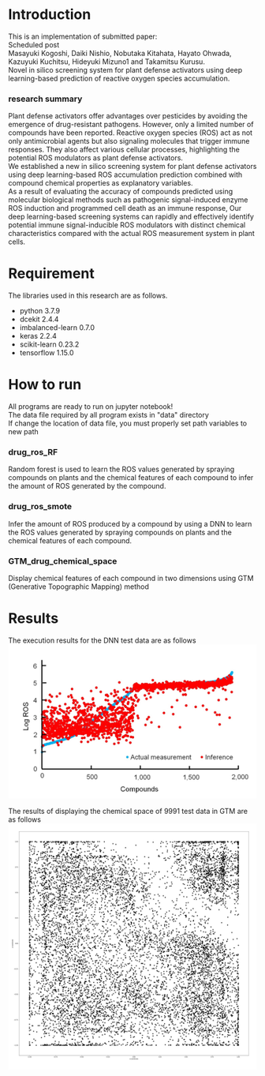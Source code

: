 # Introduction

This is an implementation of submitted paper:  
Scheduled post  
Masayuki Kogoshi, Daiki Nishio, Nobutaka Kitahata, Hayato Ohwada, Kazuyuki Kuchitsu, Hideyuki Mizuno1 and Takamitsu Kurusu.  
Novel in silico screening system for plant defense activators using deep learning-based prediction of reactive oxygen species accumulation.  

### research summary
Plant defense activators offer advantages over pesticides by avoiding the emergence of drug-resistant pathogens. However, only a limited number of compounds have been reported. 
Reactive oxygen species (ROS) act as not only antimicrobial agents but also signaling molecules that trigger immune responses. They also affect various cellular processes, highlighting the potential ROS modulators as plant defense activators.  
We established a new in silico screening system for plant defense activators using deep learning-based ROS accumulation prediction combined with compound chemical properties as explanatory variables.  
As a result of evaluating the accuracy of compounds predicted using molecular biological methods such as pathogenic signal-induced enzyme ROS induction and programmed cell death as an immune response, Our deep learning-based screening systems can rapidly and effectively identify potential immune signal-inducible ROS modulators with distinct chemical characteristics compared with the actual ROS measurement system in plant cells.  


# Requirement
The libraries used in this research are as follows.   
* python 3.7.9
* dcekit 2.4.4
* imbalanced-learn 0.7.0
* keras 2.2.4
* scikit-learn 0.23.2
* tensorflow 1.15.0

# How to run
All programs are ready to run on jupyter notebook!  
The data file required by all program exists in "data" directory  
If change the location of data file, you must properly set path variables to new path  

### drug_ros_RF  
Random forest is used to learn the ROS values generated by spraying compounds on plants and the chemical features of each compound to infer the amount of ROS generated by the compound.

### drug_ros_smote  
Infer the amount of ROS produced by a compound by using a DNN to learn the ROS values generated by spraying compounds on plants and the chemical features of each compound.

### GTM_drug_chemical_space  
Display chemical features of each compound in two dimensions using GTM (Generative Topographic Mapping) method

# Results
The execution results for the DNN test data are as follows  
<img src="https://github.com/ma1206ko/in_silico_screening/blob/main/img/DNN.jpg" width="800" />


The results of displaying the chemical space of 9991 test data in GTM are as follows  
<img src="https://github.com/ma1206ko/in_silico_screening/blob/main/img/GTM_chemical_space.jpg" width="800" />
